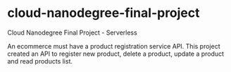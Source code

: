 # cloud-nanodegree-final-project
Cloud Nanodegree Final Project - Serverless

An ecommerce must have a product registration service API.
This project created an API to register new product, delete a product, update a product and read products list.


